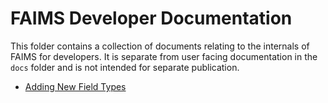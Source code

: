 # FAIMS Developer Documentation

This folder contains a collection of documents relating to the internals
of FAIMS for developers. It is separate from user facing documentation
in the `docs` folder and is not intended for separate publication.

- [Adding New Field Types](Fields.md)
